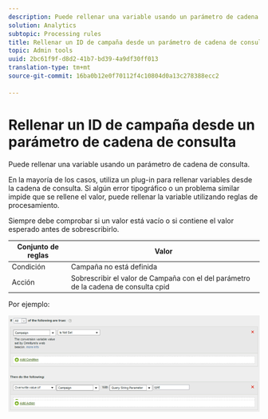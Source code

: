 ```yaml
---
description: Puede rellenar una variable usando un parámetro de cadena de consulta.
solution: Analytics
subtopic: Processing rules
title: Rellenar un ID de campaña desde un parámetro de cadena de consulta
topic: Admin tools
uuid: 2bc61f9f-d8d2-41b7-bd39-4a9df30ff013
translation-type: tm+mt
source-git-commit: 16ba0b12e0f70112f4c10804d0a13c278388ecc2

---
```



# Rellenar un ID de campaña desde un parámetro de cadena de consulta

Puede rellenar una variable usando un parámetro de cadena de consulta.

En la mayoría de los casos, utiliza un plug-in para rellenar variables desde la cadena de consulta. Si algún error tipográfico o un problema similar impide que se rellene el valor, puede rellenar la variable utilizando reglas de procesamiento.

Siempre debe comprobar si un valor está vacío o si contiene el valor esperado antes de sobrescribirlo.

| Conjunto de reglas | Valor |
|---|---|
| Condición | Campaña no está definida |
| Acción | Sobrescribir el valor de Campaña con el del parámetro de la cadena de consulta cpid |

Por ejemplo:

![](assets/set-campaign-conditionally.png)

